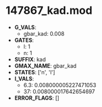 # 147867_kad.mod

- **G_VALS**:
  - gbar_kad: 0.008
- **GATES**:
  - l: 1
  - n: 1
- **SUFFIX**: kad
- **GMAX_NAME**: gbar_kad
- **STATES**: ['n', 'l']
- **I_VALS**:
  - 6.3: 0.008000005227471053
  - 37: 0.008000017642654697
- **ERROR_FLAGS**: []
